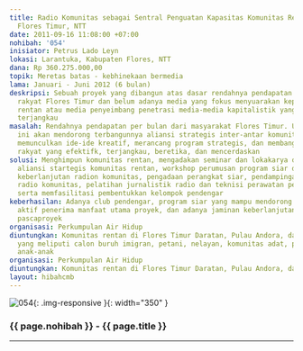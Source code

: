 ```yaml
---
title: Radio Komunitas sebagai Sentral Penguatan Kapasitas Komunitas Rentan di Kabupaten
  Flores Timur, NTT
date: 2011-09-16 11:08:00 +07:00
nohibah: '054'
inisiator: Petrus Lado Leyn
lokasi: Larantuka, Kabupaten Flores, NTT
dana: Rp 360.275.000,00
topik: Meretas batas - kebhinekaan bermedia
lama: Januari - Juni 2012 (6 bulan)
deskripsi: Sebuah proyek yang dibangun atas dasar rendahnya pendapatan per kapita
  rakyat Flores Timur dan belum adanya media yang fokus menyuarakan kepentingan komunitas-komunitas
  rentan atau media penyeimbang penetrasi media-media kapitalistik yang murah dan
  terjangkau
masalah: Rendahnya pendapatan per bulan dari masyarakat Flores Timur. Untuk itu, proyek
  ini akan mendorong terbangunnya aliansi strategis inter-antar komunitas rentan untuk
  memunculkan ide-ide kreatif, merancang program strategis, dan membangun media komunikasi
  rakyat yang efektifk, terjangkau, beretika, dan mencerdaskan
solusi: Menghimpun komunitas rentan, mengadakan seminar dan lokakarya dalam membangun
  aliansi startegis komunitas rentan, workshop perumusan program siar dan strategi
  keberlanjutan radion komunitas, pengadaan perangkat siar, pendampingan perizinan
  radio komunitas, pelatihan jurnalistik radio dan teknisi perawatan perangkat siar,
  serta memfasilitasi pembentukkan kelompok pendengar
keberhasilan: Adanya club pendengar, program siar yang mampu mendorong partisipasi
  aktif penerima manfaat utama proyek, dan adanya jaminan keberlanjutan radio komunitas
  pascaproyek
organisasi: Perkumpulan Air Hidup
diuntungkan: Komunitas rentan di Flores Timur Daratan, Pulau Andora, dan Pulau Solor
  yang meliputi calon buruh imigran, petani, nelayan, komunitas adat, perempuan, dan
  anak-anak
organisasi: Perkumpulan Air Hidup
diuntungkan: Komunitas rentan di Flores Timur Daratan, Pulau Andora, dan Pulau Solor yang meliputi calon buruh imigran, petani, nelayan, komunitas adat, perempuan, dan anak-anak
layout: hibahcmb
---
```


![054](/static/img/hibahcmb/054.png){: .img-responsive }{: width="350" }

### {{ page.nohibah }} - {{ page.title }}

---
